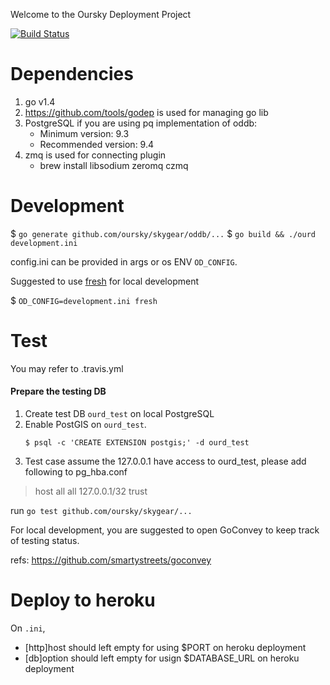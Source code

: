 Welcome to the Oursky Deployment Project

[![Build Status](https://magnum.travis-ci.com/oursky/ourd.svg?token=TS65G314JpxpG31zryWn)](https://magnum.travis-ci.com/oursky/ourd)

Dependencies
============
1. go v1.4
2. https://github.com/tools/godep is used for managing go lib
3. PostgreSQL if you are using pq implementation of oddb:
   * Minimum version: 9.3
   * Recommended version: 9.4
4. zmq is used for connecting plugin
   * brew install libsodium zeromq czmq

Development
===========
$ `go generate github.com/oursky/skygear/oddb/...`
$ `go build && ./ourd development.ini`

config.ini can be provided in args or os ENV `OD_CONFIG`.

Suggested to use [fresh](https://github.com/pilu/fresh) for local development

$ `OD_CONFIG=development.ini fresh`

Test
====
You may refer to .travis.yml

#### Prepare the testing DB
1. Create test DB `ourd_test` on local PostgreSQL
1. Enable PostGIS on `ourd_test`.
   ```shell
   $ psql -c 'CREATE EXTENSION postgis;' -d ourd_test
   ```
1. Test case assume the 127.0.0.1 have access to ourd_test, please add following to pg_hba.conf

> host    all             all             127.0.0.1/32            trust

run `go test github.com/oursky/skygear/...`

For local development, you are suggested to open GoConvey to keep track of testing status.

refs: https://github.com/smartystreets/goconvey

Deploy to heroku
================
On `.ini`,
  - [http]host should left empty for using $PORT on heroku deployment
  - [db]option should left empty for usign $DATABASE_URL on heroku deployment
